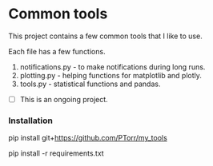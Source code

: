 # Common tools

This project contains a few common tools that I like to use.

Each file has a few functions. 

1. notifications.py - to make notifications during long runs.
2. plotting.py - helping functions for matplotlib and plotly.
3. tools.py - statistical functions and pandas.

- [ ] This is an ongoing project. 


### Installation

pip install git+https://github.com/PTorr/my_tools 

pip install -r requirements.txt
